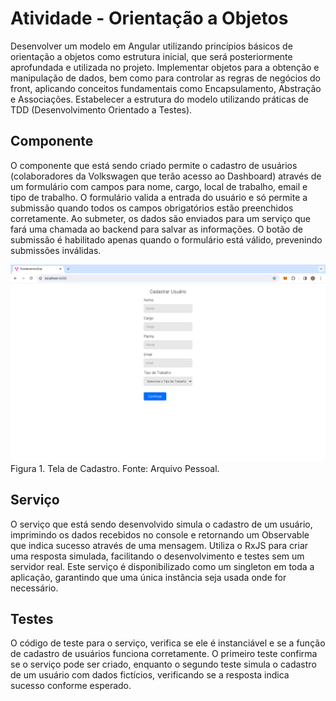 # Atividade - Orientação a Objetos

Desenvolver um modelo em Angular utilizando princípios básicos de orientação a objetos como estrutura inicial, que será posteriormente aprofundada e utilizada no projeto. Implementar objetos para a obtenção e manipulação de dados, bem como para controlar as regras de negócios do front, aplicando conceitos fundamentais como Encapsulamento, Abstração e Associações. Estabelecer a estrutura do modelo utilizando práticas de TDD (Desenvolvimento Orientado a Testes).

## Componente 

O componente que está sendo criado permite o cadastro de usuários (colaboradores da Volkswagen que terão acesso ao Dashboard) através de um formulário com campos para nome, cargo, local de trabalho, email e tipo de trabalho. O formulário valida a entrada do usuário e só permite a submissão quando todos os campos obrigatórios estão preenchidos corretamente. Ao submeter, os dados são enviados para um serviço que fará uma chamada ao backend para salvar as informações. O botão de submissão é habilitado apenas quando o formulário está válido, prevenindo submissões inválidas.

![image](https://github.com/Lucasx369/Dashboard/blob/main/Imagens/Tela%20de%20Cadastro.png)
Figura 1. Tela de Cadastro. Fonte: Arquivo Pessoal.

## Serviço 

O serviço que está sendo desenvolvido simula o cadastro de um usuário, imprimindo os dados recebidos no console e retornando um Observable que indica sucesso através de uma mensagem. Utiliza o RxJS para criar uma resposta simulada, facilitando o desenvolvimento e testes sem um servidor real. Este serviço é disponibilizado como um singleton em toda a aplicação, garantindo que uma única instância seja usada onde for necessário.

## Testes

O código de teste para o serviço, verifica se ele é instanciável e se a função de cadastro de usuários funciona corretamente. O primeiro teste confirma se o serviço pode ser criado, enquanto o segundo teste simula o cadastro de um usuário com dados fictícios, verificando se a resposta indica sucesso conforme esperado.




